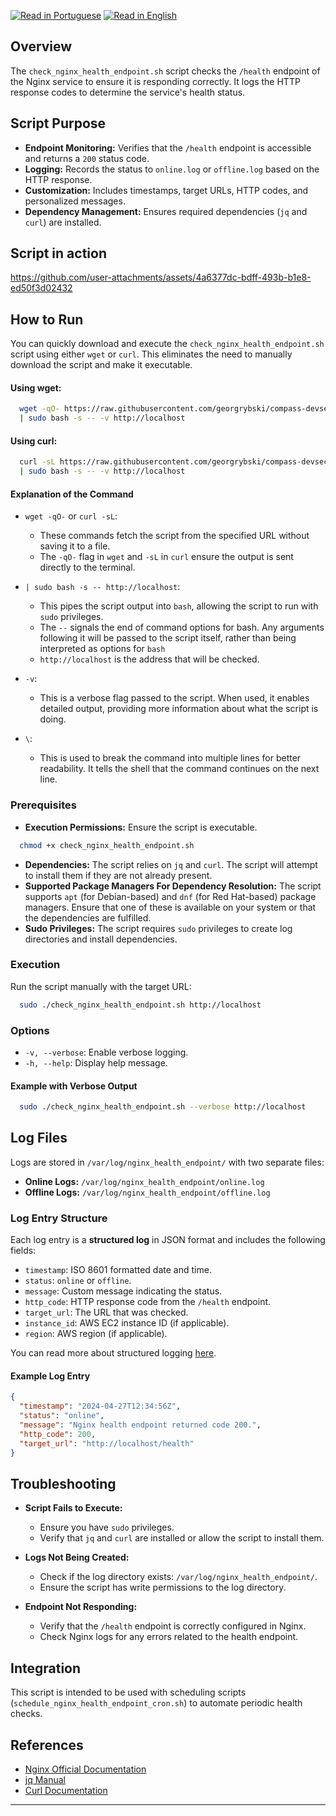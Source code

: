 [![Read in Portuguese](https://img.shields.io/badge/%F0%9F%87%A7%F0%9F%87%B7%20Portugu%C3%AAs-gray.svg)](check_nginx_health_endpoint.pt-BR.md)
[![Read in English](https://img.shields.io/badge/%F0%9F%87%BA%F0%9F%87%B8%20English-F0FFFF.svg)](check_nginx_health_endpoint.md)

## Overview

The `check_nginx_health_endpoint.sh` script checks the `/health` endpoint of the Nginx service to ensure it is responding correctly. It logs the HTTP response codes to determine the service's health status.

## Script Purpose

- **Endpoint Monitoring:** Verifies that the `/health` endpoint is accessible and returns a `200` status code.
- **Logging:** Records the status to `online.log` or `offline.log` based on the HTTP response.
- **Customization:** Includes timestamps, target URLs, HTTP codes, and personalized messages.
- **Dependency Management:** Ensures required dependencies (`jq` and `curl`) are installed.

## Script in action

https://github.com/user-attachments/assets/4a6377dc-bdff-493b-b1e8-ed50f3d02432

## How to Run

You can quickly download and execute the `check_nginx_health_endpoint.sh` script using either `wget` or `curl`. This eliminates the need to manually download the script and make it executable.

#### Using wget:

```bash
  wget -qO- https://raw.githubusercontent.com/georgrybski/compass-devsecops-scholarship/main/scripts/sprint2/check_nginx_health_endpoint.sh \
  | sudo bash -s -- -v http://localhost
```

#### Using curl:

```bash
  curl -sL https://raw.githubusercontent.com/georgrybski/compass-devsecops-scholarship/main/scripts/sprint2/check_nginx_health_endpoint.sh \
  | sudo bash -s -- -v http://localhost
```

#### Explanation of the Command

- ```wget -qO-``` or ```curl -sL```:
  - These commands fetch the script from the specified URL without saving it to a file.
  - The `-qO-` flag in `wget` and `-sL` in `curl` ensure the output is sent directly to the terminal.

- ```| sudo bash -s -- http://localhost```:
  - This pipes the script output into `bash`, allowing the script to run with `sudo` privileges.
  - The `--` signals the end of command options for bash. Any arguments following it will be passed to the script itself, rather than being interpreted as options for `bash`
  - `http://localhost` is the address that will be checked.

- `-v`:
  - This is a verbose flag passed to the script. When used, it enables detailed output, providing more information about what the script is doing.

- `\`:
  - This is used to break the command into multiple lines for better readability. It tells the shell that the command continues on the next line.

### Prerequisites

- **Execution Permissions:** Ensure the script is executable.

```bash
  chmod +x check_nginx_health_endpoint.sh
```

- **Dependencies:** The script relies on `jq` and `curl`. The script will attempt to install them if they are not already present.
- **Supported Package Managers For Dependency Resolution:** The script supports `apt` (for Debian-based) and `dnf` (for Red Hat-based) package managers. Ensure that one of these is available on your system or that the dependencies are fulfilled.
- **Sudo Privileges:** The script requires `sudo` privileges to create log directories and install dependencies.

### Execution

Run the script manually with the target URL:

```bash
  sudo ./check_nginx_health_endpoint.sh http://localhost
```

### Options

- `-v, --verbose`: Enable verbose logging.
- `-h, --help`: Display help message.

#### Example with Verbose Output

```bash
  sudo ./check_nginx_health_endpoint.sh --verbose http://localhost
```

## Log Files

Logs are stored in `/var/log/nginx_health_endpoint/` with two separate files:

- **Online Logs:** `/var/log/nginx_health_endpoint/online.log`
- **Offline Logs:** `/var/log/nginx_health_endpoint/offline.log`

### Log Entry Structure

Each log entry is a **structured log** in JSON format and includes the following fields:

- `timestamp`: ISO 8601 formatted date and time.
- `status`: `online` or `offline`.
- `message`: Custom message indicating the status.
- `http_code`: HTTP response code from the `/health` endpoint.
- `target_url`: The URL that was checked.
- `instance_id`: AWS EC2 instance ID (if applicable).
- `region`: AWS region (if applicable).

You can read more about structured logging [here](../general/structured_logging.md).

#### Example Log Entry

```json
{
  "timestamp": "2024-04-27T12:34:56Z",
  "status": "online",
  "message": "Nginx health endpoint returned code 200.",
  "http_code": 200,
  "target_url": "http://localhost/health"
}
```

## Troubleshooting

- **Script Fails to Execute:**
  - Ensure you have `sudo` privileges.
  - Verify that `jq` and `curl` are installed or allow the script to install them.

- **Logs Not Being Created:**
  - Check if the log directory exists: `/var/log/nginx_health_endpoint/`.
  - Ensure the script has write permissions to the log directory.

- **Endpoint Not Responding:**
  - Verify that the `/health` endpoint is correctly configured in Nginx.
  - Check Nginx logs for any errors related to the health endpoint.

## Integration

This script is intended to be used with scheduling scripts (`schedule_nginx_health_endpoint_cron.sh`) to automate periodic health checks.

## References

- [Nginx Official Documentation](https://nginx.org/en/docs/)
- [jq Manual](https://stedolan.github.io/jq/manual/)
- [Curl Documentation](https://curl.se/docs/manpage.html)

---
